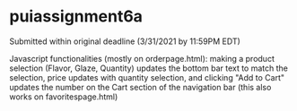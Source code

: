 # puiassignment6a

Submitted within original deadline (3/31/2021 by 11:59PM EDT)

Javascript functionalities (mostly on orderpage.html): making a product selection (Flavor, Glaze, Quantity) updates the bottom bar text to match the selection, price updates with quantity selection, and clicking "Add to Cart" updates the number on the Cart section of the navigation bar (this also works on favoritespage.html)
